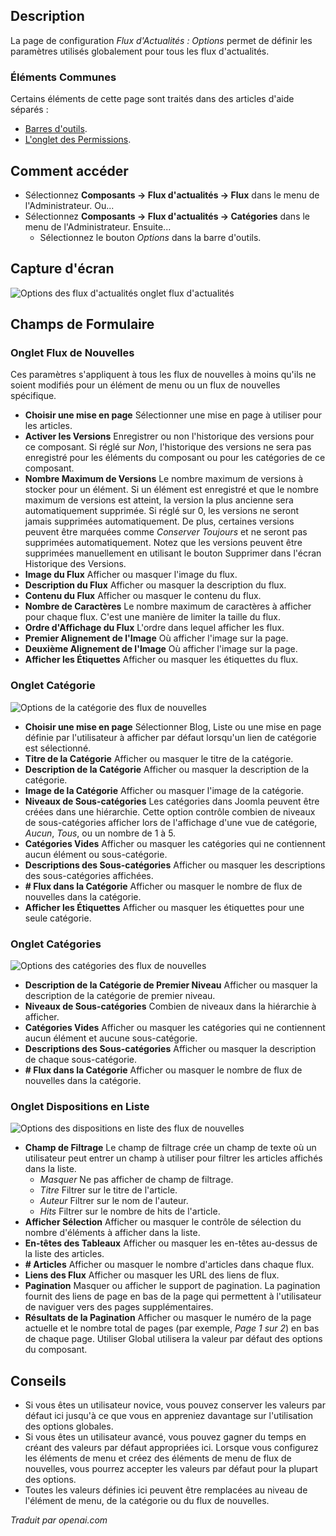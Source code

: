 <!-- Filename: Help4.x:News_Feed:_Options  / Display title: Flux d'actualités : Options -->

## Description

La page de configuration *Flux d'Actualités : Options* permet de définir les paramètres utilisés globalement pour tous les flux d'actualités.

### Éléments Communes

Certains éléments de cette page sont traités dans des articles d'aide séparés :

* [Barres d'outils](jdocmanual?article=help/common-elements/toolbars).
* [L'onglet des Permissions](jdocmanual?article=help/common-elements/edit-permissions).

## Comment accéder

- Sélectionnez **Composants → Flux d'actualités → Flux** dans le menu
  de l'Administrateur. Ou...
- Sélectionnez **Composants → Flux d'actualités → Catégories** dans le menu
  de l'Administrateur. Ensuite...
  - Sélectionnez le bouton *Options* dans la barre d'outils.

## Capture d'écran

![Options des flux d'actualités onglet flux d'actualités](../../../fr/images/news-feeds/news-feeds-options-news-feed-tab.png)

## Champs de Formulaire

### Onglet Flux de Nouvelles

Ces paramètres s'appliquent à tous les flux de nouvelles à moins qu'ils ne soient modifiés pour un élément de menu ou un flux de nouvelles spécifique.

- **Choisir une mise en page** Sélectionner une mise en page à utiliser pour les articles.
- **Activer les Versions** Enregistrer ou non l'historique des versions pour ce composant. Si réglé sur *Non*, l'historique des versions ne sera pas enregistré pour les éléments du composant ou pour les catégories de ce composant.
- **Nombre Maximum de Versions** Le nombre maximum de versions à stocker pour un élément. Si un élément est enregistré et que le nombre maximum de versions est atteint, la version la plus ancienne sera automatiquement supprimée. Si réglé sur 0, les versions ne seront jamais supprimées automatiquement. De plus, certaines versions peuvent être marquées comme *Conserver Toujours* et ne seront pas supprimées automatiquement. Notez que les versions peuvent être supprimées manuellement en utilisant le bouton Supprimer dans l'écran Historique des Versions.
- **Image du Flux** Afficher ou masquer l'image du flux.
- **Description du Flux** Afficher ou masquer la description du flux.
- **Contenu du Flux** Afficher ou masquer le contenu du flux.
- **Nombre de Caractères** Le nombre maximum de caractères à afficher pour chaque flux. C'est une manière de limiter la taille du flux.
- **Ordre d'Affichage du Flux** L'ordre dans lequel afficher les flux.
- **Premier Alignement de l'Image** Où afficher l'image sur la page.
- **Deuxième Alignement de l'Image** Où afficher l'image sur la page.
- **Afficher les Étiquettes** Afficher ou masquer les étiquettes du flux.

### Onglet Catégorie

![Options de la catégorie des flux de nouvelles](../../../fr/images/news-feeds/news-feeds-options-category-tab.png)

- **Choisir une mise en page** Sélectionner Blog, Liste ou une mise en page définie par l'utilisateur à afficher par défaut lorsqu'un lien de catégorie est sélectionné.
- **Titre de la Catégorie** Afficher ou masquer le titre de la catégorie.
- **Description de la Catégorie** Afficher ou masquer la description de la catégorie.
- **Image de la Catégorie** Afficher ou masquer l'image de la catégorie.
- **Niveaux de Sous-catégories** Les catégories dans Joomla peuvent être créées dans une hiérarchie. Cette option contrôle combien de niveaux de sous-catégories afficher lors de l'affichage d'une vue de catégorie, *Aucun*, *Tous*, ou un nombre de 1 à 5.
- **Catégories Vides** Afficher ou masquer les catégories qui ne contiennent aucun élément ou sous-catégorie.
- **Descriptions des Sous-catégories** Afficher ou masquer les descriptions des sous-catégories affichées.
- **\# Flux dans la Catégorie** Afficher ou masquer le nombre de flux de nouvelles dans la catégorie.
- **Afficher les Étiquettes** Afficher ou masquer les étiquettes pour une seule catégorie.

### Onglet Catégories

![Options des catégories des flux de nouvelles](../../../fr/images/news-feeds/news-feeds-options-categories-tab.png)

- **Description de la Catégorie de Premier Niveau** Afficher ou masquer la description de la catégorie de premier niveau.
- **Niveaux de Sous-catégories** Combien de niveaux dans la hiérarchie à afficher.
- **Catégories Vides** Afficher ou masquer les catégories qui ne contiennent aucun élément et aucune sous-catégorie.
- **Descriptions des Sous-catégories** Afficher ou masquer la description de chaque sous-catégorie.
- **\# Flux dans la Catégorie** Afficher ou masquer le nombre de flux de nouvelles dans la catégorie.

### Onglet Dispositions en Liste

![Options des dispositions en liste des flux de nouvelles](../../../fr/images/news-feeds/news-feeds-options-list-layouts-tab.png)

- **Champ de Filtrage** Le champ de filtrage crée un champ de texte où un utilisateur peut entrer un champ à utiliser pour filtrer les articles affichés dans la liste.
    - *Masquer* Ne pas afficher de champ de filtrage.
    - *Titre* Filtrer sur le titre de l'article.
    - *Auteur* Filtrer sur le nom de l'auteur.
    - *Hits* Filtrer sur le nombre de hits de l'article.
- **Afficher Sélection** Afficher ou masquer le contrôle de sélection du nombre d'éléments à afficher dans la liste.
- **En-têtes des Tableaux** Afficher ou masquer les en-têtes au-dessus de la liste des articles.
- **\# Articles** Afficher ou masquer le nombre d'articles dans chaque flux.
- **Liens des Flux** Afficher ou masquer les URL des liens de flux.
- **Pagination** Masquer ou afficher le support de pagination. La pagination fournit des liens de page en bas de la page qui permettent à l'utilisateur de naviguer vers des pages supplémentaires.
- **Résultats de la Pagination** Afficher ou masquer le numéro de la page actuelle et le nombre total de pages (par exemple, *Page 1 sur 2*) en bas de chaque page. Utiliser Global utilisera la valeur par défaut des options du composant.

## Conseils

- Si vous êtes un utilisateur novice, vous pouvez conserver les valeurs
  par défaut ici jusqu'à ce que vous en appreniez davantage sur 
  l'utilisation des options globales.
- Si vous êtes un utilisateur avancé, vous pouvez gagner du temps en
  créant des valeurs par défaut appropriées ici. Lorsque vous configurez
  les éléments de menu et créez des éléments de menu de flux de nouvelles,
  vous pourrez accepter les valeurs par défaut pour la plupart des options.
- Toutes les valeurs définies ici peuvent être remplacées au niveau de
  l'élément de menu, de la catégorie ou du flux de nouvelles.

*Traduit par openai.com*

